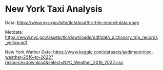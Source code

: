 # New York Taxi Analysis

Data: https://www.nyc.gov/site/tlc/about/tlc-trip-record-data.page

Metdata: https://www.nyc.gov/assets/tlc/downloads/pdf/data_dictionary_trip_records_yellow.pdf

New York Wather Data: https://www.kaggle.com/datasets/aadimator/nyc-weather-2016-to-2022?resource=download&select=NYC_Weather_2016_2022.csv
